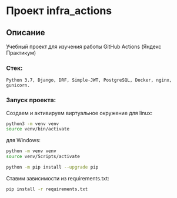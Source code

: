 # Проект infra_actions

## Описание
Учебный проект для изучения работы GitHub Actions (Яндекс Практикум)

### Стек: 
```
Python 3.7, Django, DRF, Simple-JWT, PostgreSQL, Docker, nginx, gunicorn.
```

### Запуск проекта:
Создаем и активируем виртуальное окружение для linux:
```bash
python3 -m venv venv
source venv/bin/activate
```
для Windows:
```bash
python -m venv venv
source venv/Scripts/activate
```

```bash
python -m pip install --upgrade pip
```

Ставим зависимости из requirements.txt:
```bash
pip install -r requirements.txt
```